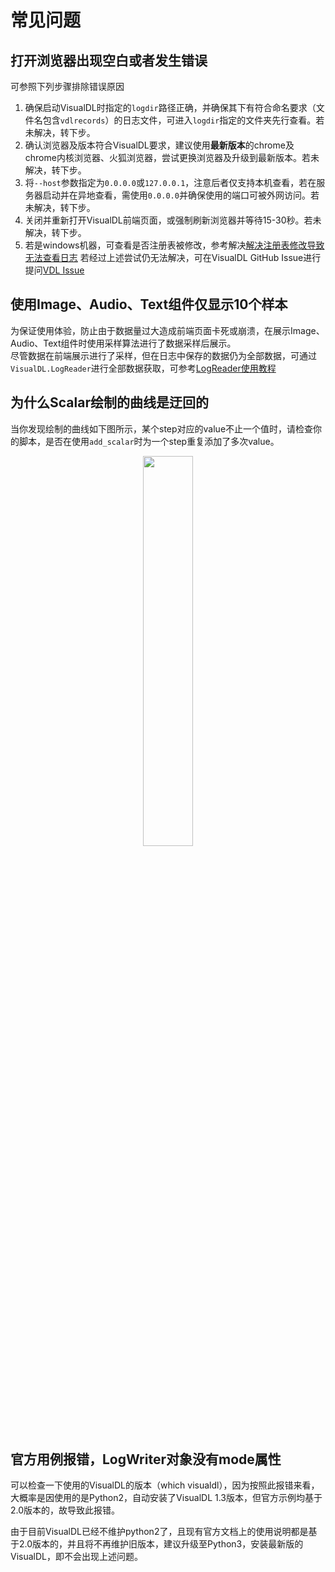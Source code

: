 # 常见问题

## 打开浏览器出现空白或者发生错误
可参照下列步骤排除错误原因
1. 确保启动VisualDL时指定的`logdir`路径正确，并确保其下有符合命名要求（文件名包含`vdlrecords`）的日志文件，可进入`logdir`指定的文件夹先行查看。若未解决，转下步。
2. 确认浏览器及版本符合VisualDL要求，建议使用**最新版本**的chrome及chrome内核浏览器、火狐浏览器，尝试更换浏览器及升级到最新版本。若未解决，转下步。
3. 将`--host`参数指定为`0.0.0.0`或`127.0.0.1`，注意后者仅支持本机查看，若在服务器启动并在异地查看，需使用`0.0.0.0`并确保使用的端口可被外网访问。若未解决，转下步。
4. 关闭并重新打开VisualDL前端页面，或强制刷新浏览器并等待15-30秒。若未解决，转下步。
5. 若是windows机器，可查看是否注册表被修改，参考解决[解决注册表修改导致无法查看日志](https://github.com/PaddlePaddle/VisualDL/issues/834)
若经过上述尝试仍无法解决，可在VisualDL GitHub Issue进行提问[VDL Issue](https://github.com/PaddlePaddle/VisualDL/issues)

## 使用Image、Audio、Text组件仅显示10个样本
为保证使用体验，防止由于数据量过大造成前端页面卡死或崩溃，在展示Image、Audio、Text组件时使用采样算法进行了数据采样后展示。  
尽管数据在前端展示进行了采样，但在日志中保存的数据仍为全部数据，可通过`VisualDL.LogReader`进行全部数据获取，可参考[LogReader使用教程](./components#LogReader)

## 为什么Scalar绘制的曲线是迂回的
当你发现绘制的曲线如下图所示，某个step对应的value不止一个值时，请检查你的脚本，是否在使用`add_scalar`时为一个step重复添加了多次value。
<p align="center">
    <img src="https://user-images.githubusercontent.com/28444161/99496785-de44d280-29af-11eb-8fbd-ebc7a4919f2f.png" width="40%"/>
</p>


## 官方用例报错，LogWriter对象没有mode属性

可以检查一下使用的VisualDL的版本（which visualdl），因为按照此报错来看，大概率是因使用的是Python2，自动安装了VisualDL 1.3版本，但官方示例均基于2.0版本的，故导致此报错。

由于目前VisualDL已经不维护python2了，且现有官方文档上的使用说明都是基于2.0版本的，并且将不再维护旧版本，建议升级至Python3，安装最新版的VisualDL，即不会出现上述问题。

